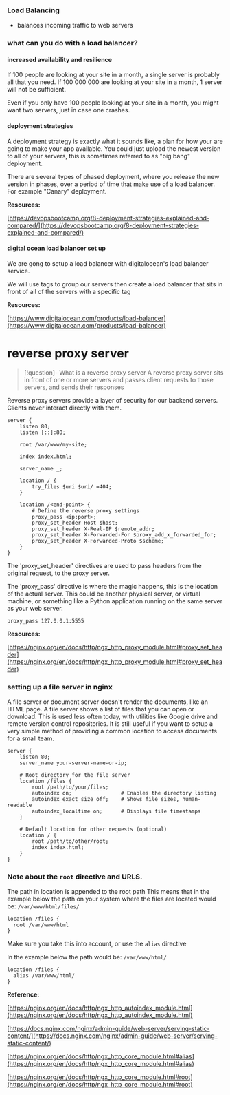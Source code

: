 ### Load Balancing 
- balances incoming traffic to web servers 

### what can you do with a load balancer?

#### [](#increased-availability-and-resilience)increased availability and resilience

If 100 people are looking at your site in a month, a single server is probably all that you need. If 100 000 000 are looking at your site in a month, 1 server will not be sufficient.

Even if you only have 100 people looking at your site in a month, you might want two servers, just in case one crashes.

#### [](#deployment-strategies)deployment strategies

A deployment strategy is exactly what it sounds like, a plan for how your are going to make your app available. You could just upload the newest version to all of your servers, this is sometimes referred to as "big bang" deployment.

There are several types of phased deployment, where you release the new version in phases, over a period of time that make use of a load balancer. For example "Canary" deployment.

**Resources:**

[https://devopsbootcamp.org/8-deployment-strategies-explained-and-compared/](https://devopsbootcamp.org/8-deployment-strategies-explained-and-compared/)

#### digital ocean load balancer set up

We are gong to setup a load balancer with digitalocean's load balancer service.

We will use tags to group our servers then create a load balancer that sits in front of all of the servers with a specific tag

**Resources:**

[https://www.digitalocean.com/products/load-balancer](https://www.digitalocean.com/products/load-balancer)

# reverse proxy server

> [!question]- What is a reverse proxy server A reverse proxy server sits in front of one or more servers and passes client requests to those servers, and sends their responses

Reverse proxy servers provide a layer of security for our backend servers. Clients never interact directly with them.

```
server {
    listen 80;
    listen [::]:80;
    
    root /var/www/my-site;
    
    index index.html;
    
    server_name _;
    
    location / {
        try_files $uri $uri/ =404;
    }
    
    location /<end-point> {
        # Define the reverse proxy settings
        proxy_pass <ip:port>;
        proxy_set_header Host $host;
        proxy_set_header X-Real-IP $remote_addr;
        proxy_set_header X-Forwarded-For $proxy_add_x_forwarded_for;
        proxy_set_header X-Forwarded-Proto $scheme;
    }
}
```

The 'proxy_set_header' directives are used to pass headers from the original request, to the proxy server.

The 'proxy_pass' directive is where the magic happens, this is the location of the actual server. This could be another physical server, or virtual machine, or something like a Python application running on the same server as your web server.

```
proxy_pass 127.0.0.1:5555
```

**Resources:**

[https://nginx.org/en/docs/http/ngx_http_proxy_module.html#proxy_set_header](https://nginx.org/en/docs/http/ngx_http_proxy_module.html#proxy_set_header)

### setting up a file server in nginx

A file server or document server doesn't render the documents, like an HTML page. A file server shows a list of files that you can open or download. This is used less often today, with utilities like Google drive and remote version control repositories. It is still useful if you want to setup a very simple method of providing a common location to access documents for a small team.

```
server {
    listen 80;
    server_name your-server-name-or-ip;

    # Root directory for the file server
    location /files {
        root /path/to/your/files;
        autoindex on;                # Enables the directory listing
        autoindex_exact_size off;    # Shows file sizes, human-readable
        autoindex_localtime on;      # Displays file timestamps
    }

    # Default location for other requests (optional)
    location / {
        root /path/to/other/root;
        index index.html;
    }
}
```

### [](#note-about-the-root-directive-and-urls)Note about the `root` directive and URLS.

The path in location is appended to the root path This means that in the example below the path on your system where the files are located would be: `/var/www/html/files/`

```
location /files {
  root /var/www/html
}
```

Make sure you take this into account, or use the `alias` directive

In the example below the path would be: `/var/www/html/`

```
location /files {
  alias /var/www/html/
}  
```

**Reference:**

[https://nginx.org/en/docs/http/ngx_http_autoindex_module.html](https://nginx.org/en/docs/http/ngx_http_autoindex_module.html)

[https://docs.nginx.com/nginx/admin-guide/web-server/serving-static-content/](https://docs.nginx.com/nginx/admin-guide/web-server/serving-static-content/)

[https://nginx.org/en/docs/http/ngx_http_core_module.html#alias](https://nginx.org/en/docs/http/ngx_http_core_module.html#alias)

[https://nginx.org/en/docs/http/ngx_http_core_module.html#root](https://nginx.org/en/docs/http/ngx_http_core_module.html#root)
